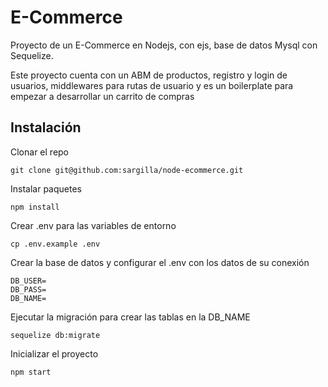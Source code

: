 # E-Commerce

Proyecto de un E-Commerce en Nodejs, con ejs, base de datos Mysql con Sequelize.

Este proyecto cuenta con un ABM de productos, registro y login de usuarios, middlewares para rutas de usuario y es un boilerplate para empezar a desarrollar un carrito de compras

## Instalación

Clonar el repo

```
git clone git@github.com:sargilla/node-ecommerce.git
```

Instalar paquetes

```
npm install
```

Crear .env para las variables de entorno

```
cp .env.example .env
```

Crear la base de datos y configurar el .env con los datos de su conexión

```
DB_USER=
DB_PASS=
DB_NAME=
```

Ejecutar la migración para crear las tablas en la DB_NAME

```
sequelize db:migrate
```

Inicializar el proyecto

```
npm start
```
